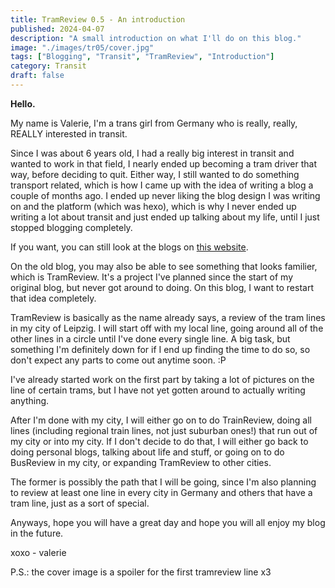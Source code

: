 ```yaml
---
title: TramReview 0.5 - An introduction
published: 2024-04-07
description: "A small introduction on what I'll do on this blog."
image: "./images/tr05/cover.jpg"
tags: ["Blogging", "Transit", "TramReview", "Introduction"]
category: Transit
draft: false
---
```


**Hello.**

My name is Valerie, I'm a trans girl from Germany who is really, really, REALLY interested in transit.

Since I was about 6 years old, I had a really big interest in transit and wanted to work in that field, I nearly ended up becoming a tram driver that way, before deciding to quit.
Either way, I still wanted to do something transport related, which is how I came up with the idea of writing a blog a couple of months ago. I ended up never liking the blog
design I was writing on and the platform (which was hexo), which is why I never ended up writing a lot about transit and just ended up talking about my life, until I just stopped blogging completely.

If you want, you can still look at the blogs on [this website](https://trainsgender.today/blog/).

On the old blog, you may also be able to see something that looks familier, which is TramReview. It's a project I've planned since the start of my original blog, but never got around to doing.
On this blog, I want to restart that idea completely.

TramReview is basically as the name already says, a review of the tram lines in my city of Leipzig. I will start off with my local line, going around all of the other lines in a circle until I've done every single line. A big task, but something I'm definitely down for if I end up finding the time to do so, so don't expect any parts to come out anytime soon. :P

I've already started work on the first part by taking a lot of pictures on the line of certain trams, but I have not yet gotten around to actually writing anything.

After I'm done with my city, I will either go on to do TrainReview, doing all lines (including regional train lines, not just suburban ones!) that run out of my city or into my city.
If I don't decide to do that, I will either go back to doing personal blogs, talking about life and stuff, or going on to do BusReview in my city, or expanding TramReview to other cities.

The former is possibly the path that I will be going, since I'm also planning to review at least one line in every city in Germany and others that have a tram line, just as a sort of special.

Anyways, hope you will have a great day and hope you will all enjoy my blog in the future.

xoxo - valerie

P.S.: the cover image is a spoiler for the first tramreview line x3


